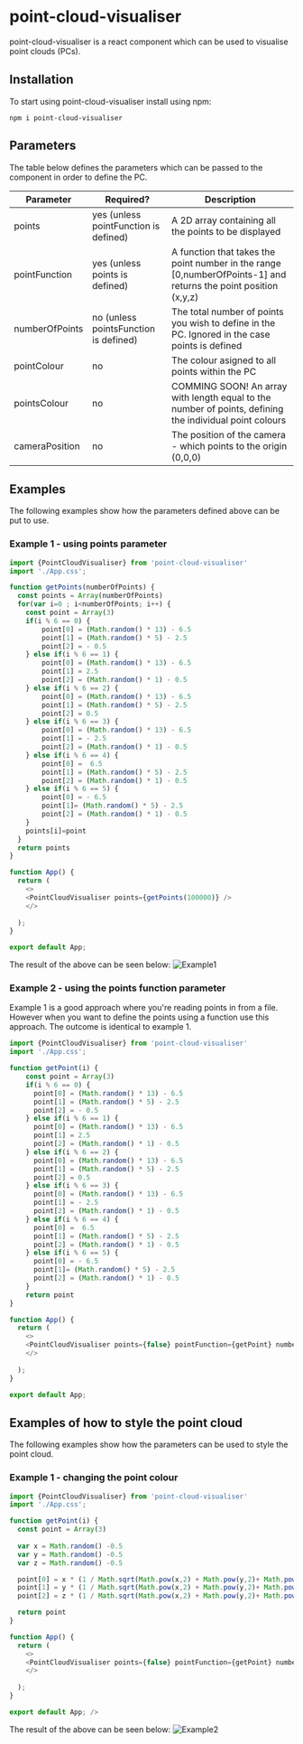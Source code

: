 # point-cloud-visualiser

point-cloud-visualiser is a react component which can be used to visualise point clouds (PCs).

## Installation

To start using point-cloud-visualiser install using npm:
```
npm i point-cloud-visualiser
```

## Parameters

The table below defines the parameters which can be passed to the component in order to define the PC.

Parameter           | Required?                                 | Description                                                                                                       |
------------------- | ----------------------------------------- | ----------------------------------------------------------------------------------------------------------------- |
points              | yes (unless pointFunction is defined)     | A 2D array containing all the points to be displayed                                                              |
pointFunction       | yes (unless points is defined)            | A function that takes the point number in the range [0,numberOfPoints-1] and returns the point position (x,y,z)   |
numberOfPoints      | no (unless pointsFunction is defined)     | The total number of points you wish to define in the PC. Ignored in the case points is defined                    |
pointColour         | no                                        | The colour asigned to all points within the PC                                                                    |
pointsColour        | no                                        | COMMING SOON! An array with length equal to the number of points, defining the individual point colours           |
cameraPosition      | no                                        | The position of the camera - which points to the origin (0,0,0)                                                   |

## Examples

The following examples show how the parameters defined above can be put to use.

### Example 1 - using points parameter

```js
import {PointCloudVisualiser} from 'point-cloud-visualiser'
import './App.css';

function getPoints(numberOfPoints) {
  const points = Array(numberOfPoints)
  for(var i=0 ; i<numberOfPoints; i++) {
    const point = Array(3)
    if(i % 6 == 0) {
        point[0] = (Math.random() * 13) - 6.5
        point[1] = (Math.random() * 5) - 2.5
        point[2] = - 0.5
    } else if(i % 6 == 1) {
        point[0] = (Math.random() * 13) - 6.5
        point[1] = 2.5
        point[2] = (Math.random() * 1) - 0.5
    } else if(i % 6 == 2) {
        point[0] = (Math.random() * 13) - 6.5
        point[1] = (Math.random() * 5) - 2.5
        point[2] = 0.5
    } else if(i % 6 == 3) {
        point[0] = (Math.random() * 13) - 6.5
        point[1] = - 2.5
        point[2] = (Math.random() * 1) - 0.5
    } else if(i % 6 == 4) {
        point[0] =  6.5
        point[1] = (Math.random() * 5) - 2.5
        point[2] = (Math.random() * 1) - 0.5
    } else if(i % 6 == 5) {
        point[0] = - 6.5
        point[1]= (Math.random() * 5) - 2.5
        point[2] = (Math.random() * 1) - 0.5
    }
    points[i]=point
  }
  return points
}

function App() {
  return (
    <>
    <PointCloudVisualiser points={getPoints(100000)} />
    </>
    
  );
}

export default App;
```

The result of the above can be seen below:
![Example1](/images/example1.png)

### Example 2 - using the points function parameter

Example 1 is a good approach where you're reading points in from a file. However when you want to define the points using a function use this approach. The outcome is identical to example 1.

```js
import {PointCloudVisualiser} from 'point-cloud-visualiser'
import './App.css';

function getPoint(i) {
    const point = Array(3)
    if(i % 6 == 0) {
      point[0] = (Math.random() * 13) - 6.5
      point[1] = (Math.random() * 5) - 2.5
      point[2] = - 0.5
    } else if(i % 6 == 1) {
      point[0] = (Math.random() * 13) - 6.5
      point[1] = 2.5
      point[2] = (Math.random() * 1) - 0.5
    } else if(i % 6 == 2) {
      point[0] = (Math.random() * 13) - 6.5
      point[1] = (Math.random() * 5) - 2.5
      point[2] = 0.5
    } else if(i % 6 == 3) {
      point[0] = (Math.random() * 13) - 6.5
      point[1] = - 2.5
      point[2] = (Math.random() * 1) - 0.5
    } else if(i % 6 == 4) {
      point[0] =  6.5
      point[1] = (Math.random() * 5) - 2.5
      point[2] = (Math.random() * 1) - 0.5
    } else if(i % 6 == 5) {
      point[0] = - 6.5
      point[1]= (Math.random() * 5) - 2.5
      point[2] = (Math.random() * 1) - 0.5
    }
    return point
}

function App() {
  return (
    <>
    <PointCloudVisualiser points={false} pointFunction={getPoint} numberOfPoints={100000} />
    </>
    
  );
}

export default App;
```

## Examples of how to style the point cloud

The following examples show how the parameters can be used to style the point cloud.

### Example 1 - changing the point colour

```js
import {PointCloudVisualiser} from 'point-cloud-visualiser'
import './App.css';

function getPoint(i) {
  const point = Array(3)
  
  var x = Math.random() -0.5
  var y = Math.random() -0.5
  var z = Math.random() -0.5

  point[0] = x * (1 / Math.sqrt(Math.pow(x,2) + Math.pow(y,2)+ Math.pow(z,2))) * 5
  point[1] = y * (1 / Math.sqrt(Math.pow(x,2) + Math.pow(y,2)+ Math.pow(z,2))) * 5
  point[2] = z * (1 / Math.sqrt(Math.pow(x,2) + Math.pow(y,2)+ Math.pow(z,2))) * 5

  return point
}

function App() {
  return (
    <>
    <PointCloudVisualiser points={false} pointFunction={getPoint} numberOfPoints={100000} pointColour={'#33E3FF'} />
    </>
    
  );
}

export default App; />
```

The result of the above can be seen below:
![Example2](/images/example2.png)
